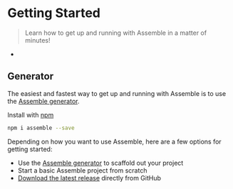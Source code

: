 # Getting Started

> Learn how to get up and running with Assemble in a matter of minutes!

*

## Generator
The easiest and fastest way to get up and running with Assemble is to use the [Assemble generator](https://github.com/assemble/generator-assemble).

Install with [npm]()

```bash
npm i assemble --save
```




Depending on how you want to use Assemble, here are a few options for getting started:

* Use the [Assemble generator](https://github.com/assemble/generator-assemble) to scaffold out your project
* Start a basic Assemble project from scratch
* [Download the latest release](https://github.com/assemble/assemble/archive/v0.4.36.zip) directly from GitHub
